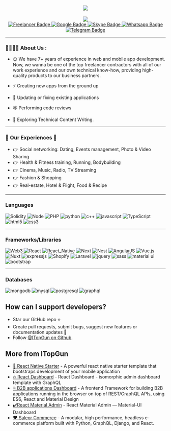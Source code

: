 <h1 align="center">
 <a href="https://github.com/ITopGun">
  <img src="https://readme-typing-svg.herokuapp.com?lines=Fullstack+Engineer+and+Technical+Partner;Senior+API+and+Mobile+Developer;Fluent+in+English;Unlimited+Revisions+and+Proper+Testing;Daily+Progress+Updates;&center=true&width=450&height=50&font=georgia">
  </a>
</h1>

<div id="header" align="center">

  <div id="logo" align="center">
   <a href="https://github.com/ITopGun">
    <img src="https://media.giphy.com/media/qgQUggAC3Pfv687qPC/giphy.gif"/>
  </a>
 </div> 
  <div id="badges">
    <a href="https://www.freelancer.com/u/olgicakrsteva">
      <img src="https://img.shields.io/badge/Freelancer-blue?style=for-the-badge&logo=freelancer&logoColor=white" alt="Freelancer Badge"/>
    </a>
    <a href="https://myaccount.google.com/pb891215@gmail.com">
      <img src="https://img.shields.io/badge/Google-red?style=for-the-badge&logo=google&logoColor=white" alt="Google Badge"/>
    </a>
    <a href="https://join.skype.com/invite/vPyD4Zm0sF1r">
      <img src="https://img.shields.io/badge/Skype-blue?style=for-the-badge&logo=skype&logoColor=white" alt="Skype Badge"/>
    </a>
    <a href="https://github.com/ITopGun-GRP">
      <img src="https://img.shields.io/badge/Whatsapp-green?style=for-the-badge&logo=whatsapp&logoColor=white" alt="Whatsapp Badge"/>
    </a>
    <a href="https://t.me/peter941228">
      <img src="https://img.shields.io/badge/Telegram-blue?style=for-the-badge&logo=telegram&logoColor=white" alt="Telegram Badge"/>
    </a>
  </div>
  
  <img src="https://komarev.com/ghpvc/?username=itopgun-grp&style=flat-square&color=blue" alt=""/>
  
</div>

---

### :family_man_man_boy_boy: About Us :
<div> 

 - :sun_with_face: We have 7+ years of experience in web and mobile app development.
   Now, we wanna be one of the top freelancer contractors with all of our work experience and our own technical know-how, providing high-quality products to our           business partners.
   
 - :zap: Creating new apps from the ground up
 
 - :cheese: Updating or fixing existing applications
 
 - :spider_web: Performing code reviews

 - :seedling: Exploring Technical Content Writing.

 
</div>

---

### :star2: Our Experiences :star2:

- :point_right: Social networking: Dating, Events management, Photo & Video Sharing
- :point_right: Health & Fitness training, Running, Bodybuilding
- :point_right: Cinema, Music, Radio, TV Streaming
- :point_right: Fashion & Shopping
- :point_right: Real-estate, Hotel & Flight, Food & Recipe

---

### Languages

![Solidity](https://img.shields.io/badge/Solidity-e6e6e6?style=for-the-badge&logo=solidity&logoColor=black)
![Node](https://img.shields.io/badge/Node.js-339933?style=for-the-badge&logo=nodedotjs&logoColor=white)
![PHP](https://img.shields.io/badge/PHP-777BB4?style=for-the-badge&logo=php&logoColor=white)
![python](https://img.shields.io/badge/Python-FFD43B?style=for-the-badge&logo=python&logoColor=darkgreen)
![c++](https://img.shields.io/badge/C%2B%2B-00599C?style=for-the-badge&logo=c%2B%2B&logoColor=white)
![javascript](https://img.shields.io/badge/JavaScript-323330?style=for-the-badge&logo=javascript&logoColor=F7DF1E)
![TypeScript](https://img.shields.io/badge/TypeScript-007ACC?style=for-the-badge&logo=typescript&logoColor=white)
![html5](https://img.shields.io/badge/HTML5-E34F26?style=for-the-badge&logo=html5&logoColor=white)
![css3](https://img.shields.io/badge/CSS3-1572B6?style=for-the-badge&logo=css3&logoColor=white)

---
### Frameworks/Libraries

![Web3](https://img.shields.io/badge/web3.js-F16822?style=for-the-badge&logo=web3.js&logoColor=white)
![React](https://img.shields.io/badge/React-20232A?style=for-the-badge&logo=react&logoColor=61DAFB)
![React_Native](https://img.shields.io/badge/React_Native-20232A?style=for-the-badge&logo=react&logoColor=61DAFB)
![Next](https://img.shields.io/badge/next.js-000000?style=for-the-badge&logo=nextdotjs&logoColor=white)
![Nest](https://img.shields.io/badge/nestjs-E0234E?style=for-the-badge&logo=nestjs&logoColor=white)
![AngularJS](https://img.shields.io/badge/Angular-DD0031?style=for-the-badge&logo=angular&logoColor=white)
![Vue.js](https://img.shields.io/badge/Vue.js-35495E?style=for-the-badge&logo=vuedotjs&logoColor=4FC08D)
![Nuxt](https://img.shields.io/badge/nuxt.js-00C58E?style=for-the-badge&logo=nuxtdotjs&logoColor=white)
![expressjs](https://img.shields.io/badge/Express.js-000000?style=for-the-badge&logo=express&logoColor=white)
![Shopify](https://img.shields.io/badge/shopify-8DB543?style=for-the-badge&logo=Shopify&logoColor=white)
![Laravel](https://img.shields.io/badge/Laravel-FF2D20?style=for-the-badge&logo=laravel&logoColor=white)
![jquery](https://img.shields.io/badge/jQuery-0769AD?style=for-the-badge&logo=jquery&logoColor=white)
![sass](https://img.shields.io/badge/Sass-CC6699?style=for-the-badge&logo=sass&logoColor=white)
![material ui](https://img.shields.io/badge/Material%20UI-007FFF?style=for-the-badge&logo=mui&logoColor=white)
![bootstrap](https://img.shields.io/badge/Bootstrap-563D7C?style=for-the-badge&logo=bootstrap&logoColor=white)

---

### Databases

![mongodb](https://img.shields.io/badge/MongoDB-4EA94B?style=for-the-badge&logo=mongodb&logoColor=white)
![mysql](https://img.shields.io/badge/MySQL-00618b?style=for-the-badge&logo=mysql&logoColor=white)
![postgresql](https://img.shields.io/badge/PostgreSQL-336791?style=for-the-badge&logo=postgresql&logoColor=white)
![graphql](https://img.shields.io/badge/GraphQl-e535ab?style=for-the-badge&logo=graphql&logoColor=white)

## How can I support developers?

- Star our GitHub repo :star:
- Create pull requests, submit bugs, suggest new features or documentation updates :wrench:
- Follow [@ITopGun on Github](https://github.com/ITopGun).

## More from ITopGun

- [🚀 React Native Starter](https://github.com/ITopGun/React-Native-Starter) - A powerful react native starter template that bootstraps development of your mobile application
- [🔥 React Dashboard](https://github.com/ITopGun/React-Dashboard.git) - React Dashboard - isomorphic admin dashboard template with GraphQL
- [💦 B2B applications Dashboard](https://github.com/ITopGun/B2BAdmin-React.git) - A frontend Framework for building B2B applications running in the browser on top of REST/GraphQL APIs, using ES6, React and Material Design
- [✔️React Material Admin](https://github.com/ITopGun/React-MUI-Admin) - React Material Admin — Material-UI Dashboard
- [❤️ Saleor Commerce](https://github.com/ITopGun/Saleore-combyPGDR.git) - A modular, high performance, headless e-commerce platform built with Python, GraphQL, Django, and React.
